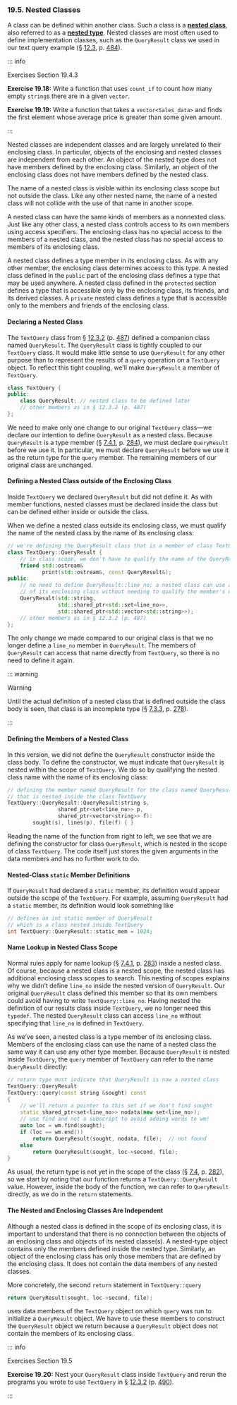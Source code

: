 <h3 id="filepos5285021">19.5. Nested Classes</h3>
<p>A class can be defined within another class. Such a class is a <strong><a href="186-defined_terms.html#filepos5403428" id="filepos5285215">nested class</a></strong>, also referred to as a <strong><a href="186-defined_terms.html#filepos5403976" id="filepos5285312">nested type</a></strong>. Nested classes are most often used to define implementation classes, such as the <code>QueryResult</code> class we used in our text query example (§ <a href="116-12.3._using_the_library_a_textquery_program.html#filepos3140586">12.3</a>, p. <a href="116-12.3._using_the_library_a_textquery_program.html#filepos3140586">484</a>).</p>

::: info
<a id="filepos5285708"></a><p>Exercises Section 19.4.3</p>
<p><strong>Exercise 19.18:</strong> Write a function that uses <code>count_if</code> to count how many empty <code>string</code>s there are in a given <code>vector</code>.</p>
<p><strong>Exercise 19.19:</strong> Write a function that takes a <code>vector&lt;Sales_data&gt;</code> and finds the first element whose average price is greater than some given amount.</p>
:::

<p>Nested classes are independent classes and are largely unrelated to their enclosing class. In particular, objects of the enclosing and nested classes are independent from each other. An object of the nested type does not have members defined by the enclosing class. Similarly, an object of the enclosing class does not have members defined by the nested class.</p>
<p>The name of a nested class is visible within its enclosing class scope but not outside the class. Like any other nested name, the name of a nested class will not collide with the use of that name in another scope.</p>
<p>A nested class can have the same kinds of members as a nonnested class. Just like any other class, a nested class controls access to its own members using access specifiers. The enclosing class has no special access to the members of a nested class, and the nested class has no special access to members of its enclosing class.</p>
<p>A nested class defines a type member in its enclosing class. As with any other member, the enclosing class determines access to this type. A nested class defined in the <code>public</code> part of the enclosing class defines a type that may be used anywhere. A nested class defined in the <code>protected</code> section defines a type that is accessible only by the enclosing class, its friends, and its derived classes. A <code>private</code> nested class defines a type that is accessible only to the members and friends of the enclosing class.</p>
<h4>Declaring a Nested Class</h4>
<p>The <code>TextQuery</code> class from § <a href="116-12.3._using_the_library_a_textquery_program.html#filepos3157528">12.3.2</a> (p. <a href="116-12.3._using_the_library_a_textquery_program.html#filepos3157528">487</a>) defined a companion class named <code>QueryResult</code>. The <code>QueryResult</code> class is tightly coupled to our <code>TextQuery</code> class. It would make little sense to use <code>QueryResult</code> for any other purpose than to represent the results of a <code>query</code> operation on a <code>TextQuery</code> object. To reflect this tight coupling, we’ll make <code>QueryResult</code> a member of <code>TextQuery</code>.</p>

```c++
class TextQuery {
public:
    class QueryResult; // nested class to be defined later
    // other members as in § 12.3.2 (p. 487)
};
```

<p>We need to make only one change to our original <code>TextQuery</code> class—we declare our intention to define <code>QueryResult</code> as a nested class. Because <code>QueryResult</code> is a type member (§ <a href="076-7.4._class_scope.html#filepos1931587">7.4.1</a>, p. <a href="076-7.4._class_scope.html#filepos1931587">284</a>), we must declare <code>QueryResult</code> before we use it. In particular, we must declare <code>QueryResult</code> before we use it as the return type for the <code>query</code> member. The remaining members of our original class are unchanged.</p>
<h4><a id="filepos5291257"></a>Defining a Nested Class outside of the Enclosing Class</h4>
<p>Inside <code>TextQuery</code> we declared <code>QueryResult</code> but did not define it. As with member functions, nested classes must be declared inside the class but can be defined either inside or outside the class.</p>
<p>When we define a nested class outside its enclosing class, we must qualify the name of the nested class by the name of its enclosing class:</p>

```c++
// we're defining the QueryResult class that is a member of class TextQuery
class TextQuery::QueryResult {
    // in class scope, we don't have to qualify the name of the QueryResult parameters
    friend std::ostream&
           print(std::ostream&, const QueryResult&);
public:
    // no need to define QueryResult::line_no; a nested class can use a member
    // of its enclosing class without needing to qualify the member's name
    QueryResult(std::string,
                std::shared_ptr<std::set<line_no>>,
                std::shared_ptr<std::vector<std::string>>);
    // other members as in § 12.3.2 (p. 487)
};
```

<p>The only change we made compared to our original class is that we no longer define a <code>line_no</code> member in <code>QueryResult</code>. The members of <code>QueryResult</code> can access that name directly from <code>TextQuery</code>, so there is no need to define it again.</p>

::: warning
<p>Warning</p>
<p>Until the actual definition of a nested class that is defined outside the class body is seen, that class is an incomplete type (§ <a href="075-7.3._additional_class_features.html#filepos1897012">7.3.3</a>, p. <a href="075-7.3._additional_class_features.html#filepos1897012">278</a>).</p>
:::

<h4>Defining the Members of a Nested Class</h4>
<p>In this version, we did not define the <code>QueryResult</code> constructor inside the class body. To define the constructor, we must indicate that <code>QueryResult</code> is nested within the scope of <code>TextQuery</code>. We do so by qualifying the nested class name with the name of its enclosing class:</p>

```c++
// defining the member named QueryResult for the class named QueryResult
// that is nested inside the class TextQuery
TextQuery::QueryResult::QueryResult(string s,
                shared_ptr<set<line_no>> p,
                shared_ptr<vector<string>> f):
        sought(s), lines(p), file(f) { }
```

<p>Reading the name of the function from right to left, we see that we are defining the constructor for class <code>QueryResult</code>, which is nested in the scope of class <code>TextQuery</code>. The code itself just stores the given arguments in the data members and has no further work to do.</p>
<h4>Nested-Class <code>static</code> Member Definitions</h4>
<p>If <code>QueryResult</code> had declared a <code>static</code> member, its definition would appear outside the scope of the <code>TextQuery</code>. For example, assuming <code>QueryResult</code> had a <a id="filepos5298236"></a><code>static</code> member, its definition would look something like</p>

```c++
// defines an int static member of QueryResult
// which is a class nested inside TextQuery
int TextQuery::QueryResult::static_mem = 1024;
```

<h4>Name Lookup in Nested Class Scope</h4>
<p>Normal rules apply for name lookup (§ <a href="076-7.4._class_scope.html#filepos1931587">7.4.1</a>, p. <a href="076-7.4._class_scope.html#filepos1931587">283</a>) inside a nested class. Of course, because a nested class is a nested scope, the nested class has additional enclosing class scopes to search. This nesting of scopes explains why we didn’t define <code>line_no</code> inside the nested version of <code>QueryResult</code>. Our original <code>QueryResult</code> class defined this member so that its own members could avoid having to write <code>TextQuery::line_no</code>. Having nested the definition of our results class inside <code>TextQuery</code>, we no longer need this <code>typedef</code>. The nested <code>QueryResult</code> class can access <code>line_no</code> without specifying that <code>line_no</code> is defined in <code>TextQuery</code>.</p>
<p>As we’ve seen, a nested class is a type member of its enclosing class. Members of the enclosing class can use the name of a nested class the same way it can use any other type member. Because <code>QueryResult</code> is nested inside <code>TextQuery</code>, the <code>query</code> member of <code>TextQuery</code> can refer to the name <code>QueryResult</code> directly:</p>

```c++
// return type must indicate that QueryResult is now a nested class
TextQuery::QueryResult
TextQuery::query(const string &sought) const
{
    // we'll return a pointer to this set if we don't find sought
    static shared_ptr<set<line_no>> nodata(new set<line_no>);
    // use find and not a subscript to avoid adding words to wm!
    auto loc = wm.find(sought);
    if (loc == wm.end())
        return QueryResult(sought, nodata, file);  // not found
    else
        return QueryResult(sought, loc->second, file);
}
```

<p>As usual, the return type is not yet in the scope of the class (§ <a href="076-7.4._class_scope.html#filepos1923787">7.4</a>, p. <a href="076-7.4._class_scope.html#filepos1923787">282</a>), so we start by noting that our function returns a <code>TextQuery::QueryResult</code> value. However, inside the body of the function, we can refer to <code>QueryResult</code> directly, as we do in the <code>return</code> statements.</p>
<h4>The Nested and Enclosing Classes Are Independent</h4>
<p>Although a nested class is defined in the scope of its enclosing class, it is important to understand that there is no connection between the objects of an enclosing class and objects of its nested classe(s). A nested-type object contains only the members defined inside the nested type. Similarly, an object of the enclosing class has only those members that are defined by the enclosing class. It does not contain the data members of any nested classes.</p>
<p>More concretely, the second <code>return</code> statement in <code>TextQuery::query</code></p>

```c++
return QueryResult(sought, loc->second, file);
```

<p><a id="filepos5305171"></a>uses data members of the <code>TextQuery</code> object on which <code>query</code> was run to initialize a <code>QueryResult</code> object. We have to use these members to construct the <code>QueryResult</code> object we return because a <code>QueryResult</code> object does not contain the members of its enclosing class.</p>

::: info
<p>Exercises Section 19.5</p>
<p><strong>Exercise 19.20:</strong> Nest your <code>QueryResult</code> class inside <code>TextQuery</code> and rerun the programs you wrote to use <code>TextQuery</code> in § <a href="116-12.3._using_the_library_a_textquery_program.html#filepos3157528">12.3.2</a> (p. <a href="116-12.3._using_the_library_a_textquery_program.html#filepos3157528">490</a>).</p>
:::
